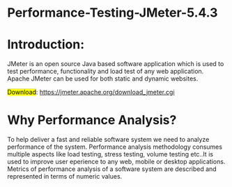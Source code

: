 # Performance-Testing-JMeter-5.4.3

<h1><b>Introduction:</b></h1>

JMeter is an open source Java based software application
which is used to test performance, functionality and load
test of any web application. Apache JMeter can be
used for both static and dynamic websites.

<mark>Download</mark>: https://jmeter.apache.org/download_jmeter.cgi

<h1><b>Why Performance Analysis?</b></h1>

To help deliver a fast and reliable software system we need to analyze performance of the system. Performance analysis methodology consumes multiple aspects like load testing, stress testing, volume testing etc..It is used to improve user eperience to any web, mobile or desktop applications. Metrics of performance analysis of a software system are described and represented in terms of numeric values.

